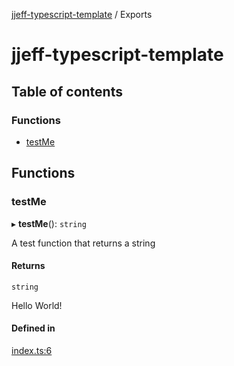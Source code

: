 [jjeff-typescript-template](README.md) / Exports

# jjeff-typescript-template

## Table of contents

### Functions

- [testMe](modules.md#testme)

## Functions

### testMe

▸ **testMe**(): `string`

A test function that returns a string

#### Returns

`string`

Hello World!

#### Defined in

[index.ts:6](https://github.com/jjeff/node-typescript-template/blob/d6e8a92/src/index.ts#L6)
